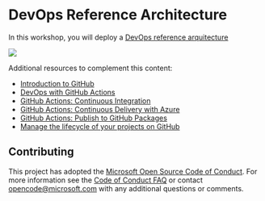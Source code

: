 # DevOps Reference Architecture 

In this workshop, you will deploy a [DevOps reference arquitecture](https://docs.microsoft.com/en-us/azure/architecture/solution-ideas/articles/devsecops-in-github)

![](https://docs.microsoft.com/en-us/azure/architecture/solution-ideas/media/devsecops-in-github-data-flow.png)

Additional resources to complement this content:

- [Introduction to GitHub](https://lab.github.com/githubtraining/introduction-to-github)
- [DevOps with GitHub Actions](https://lab.github.com/githubtraining/devops-with-github-actions)
- [GitHub Actions: Continuous Integration](https://lab.github.com/githubtraining/github-actions:-continuous-integration)
- [GitHub Actions: Continuous Delivery with Azure](https://lab.github.com/githubtraining/github-actions:-continuous-delivery-with-azure)
- [GitHub Actions: Publish to GitHub Packages](https://lab.github.com/githubtraining/github-actions:-publish-to-github-packages)
- [Manage the lifecycle of your projects on GitHub](https://docs.microsoft.com/en-us/learn/paths/github-administration-products/)

## Contributing

This project has adopted the [Microsoft Open Source Code of Conduct](https://opensource.microsoft.com/codeofconduct/). For more information see the [Code of Conduct FAQ](https://opensource.microsoft.com/codeofconduct/faq/) or contact [opencode@microsoft.com](mailto:opencode@microsoft.com) with any additional questions or comments.
  
